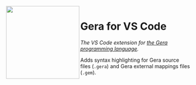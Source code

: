 <img src="https://raw.githubusercontent.com/TypeSafeSchwalbe/gerac/main/logo.png" height="200" align="left"/>

# Gera for VS Code
*The VS Code extension for [the Gera programming language](https://github.com/typesafeschwalbe/gerac).*

Adds syntax highlighting for Gera source files (`.gera`) and Gera external mappings files (`.gem`).